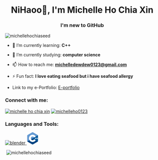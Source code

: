 <h1 align="center">NiHaoo👋, I'm Michelle Ho Chia Xin</h1>
<h3 align="center">I'm new to GitHub</h3>

<p align="left"> <img src="https://komarev.com/ghpvc/?username=michellehochiaseed&label=Profile%20views&color=0e75b6&style=flat" alt="michellehochiaseed" /> </p>

- 🌱 I’m currently learning: **C++**

- 🌱 I’m currently studying: **computer science**

- 📫 How to reach me: **michelledewdew0123@gmail.com**

- ⚡ Fun fact: **I love eating seafood but i have seafood allergy**

- Link to my e-Portfolio: [E-portfolio](https://michellehochiaseed.github.io/MICHELLE-EPORTFOLIO/ "E-portfolio")

<h3 align="left">Connect with me:</h3>
<p align="left">
<a href="https://fb.com/michelle ho chia xin" target="blank"><img align="center" src="https://raw.githubusercontent.com/rahuldkjain/github-profile-readme-generator/master/src/images/icons/Social/facebook.svg" alt="michelle ho chia xin" height="30" width="40" /></a>
<a href="https://instagram.com/michelleho0123" target="blank"><img align="center" src="https://raw.githubusercontent.com/rahuldkjain/github-profile-readme-generator/master/src/images/icons/Social/instagram.svg" alt="michelleho0123" height="30" width="40" /></a>
</p>

<h3 align="left">Languages and Tools:</h3>
<p align="left"> <a href="https://www.blender.org/" target="_blank" rel="noreferrer"> <img src="https://download.blender.org/branding/community/blender_community_badge_white.svg" alt="blender" width="40" height="40"/> </a> <a href="https://www.w3schools.com/cpp/" target="_blank" rel="noreferrer"> <img src="https://raw.githubusercontent.com/devicons/devicon/master/icons/cplusplus/cplusplus-original.svg" alt="cplusplus" width="40" height="40"/> </a> </p>

<p>&nbsp;<img align="center" src="https://github-readme-stats.vercel.app/api?username=michellehochiaseed&show_icons=true&locale=en" alt="michellehochiaseed" /></p>


